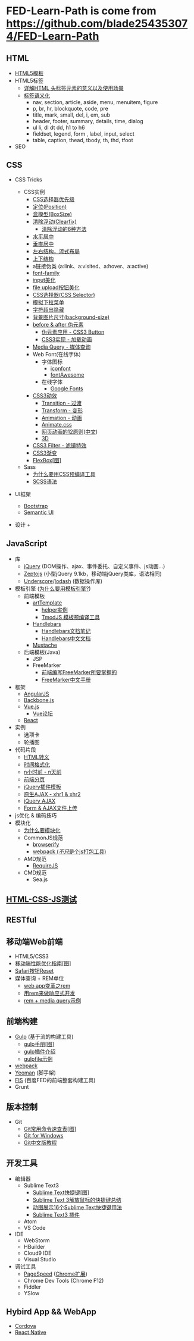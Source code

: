 # FED-Learn-Path  is come from https://github.com/blade254353074/FED-Learn-Path

## HTML
- [HTML5模板](http://blade254353074.github.io/FED-Learn-Path/html-template.html)
- HTML5标签
    + [详解HTML<head> 头标签元素的意义以及使用场景](http://www.58img.com/web/2220)
    + [标签语义化](http://www.w3school.com.cn/tags/index.asp)
        * nav, section, article, aside, menu, menuitem, figure
        * p, br, hr, blockquote, code, pre
        * title, mark, small, del, i, em, sub
        * header, footer, summary, details, time, dialog
        * ul li, dl dt dd, h1 to h6
        * fieldset, legend, form , label, input, select
        * table, caption, thead, tbody, th, thd, tfoot
- SEO

## CSS
- CSS Tricks
    + CSS实例
        * [CSS选择器优先级]()
        * [定位(Position)]()
        * [盒模型(BoxSize)]()
        * [清除浮动(Clearfix)]()
            - [清除浮动的6种方法](https://segmentfault.com/a/1190000003937063?utm_source=Weibo&utm_medium=shareLink&utm_campaign=socialShare)
        * [水平居中](http://blade254353074.github.io/FED-Learn-Path/css-horizontal-center.html)
        * [垂直居中]()
        * [左右结构，流式布局]()
        * [上下结构]()
        * a链接伪类 (a:link、a:visited、a:hover、a:active)
        * [font-family]()
        * [input美化]()
        * [file upload按钮美化]()
        * [CSS选择器(CSS Selector)]()
        * [模拟下拉菜单]()
        * [字符超出隐藏]()
        * [背景图片尺寸(background-size)]()
        * [before & after 伪元素]()
            - [伪元素应用 - CSS3 Button](http://www.w3cplus.com/CSS3/css-buttons-with-pseudo-elements)
            - [CSS3实现 - 加载动画]()
        * [Media Query - 媒体查询]()
        * Web Font(在线字体)
            - 字体图标
                + [iconfont](http://iconfont.cn/)
                + [fontAwesome](http://fortawesome.github.io/Font-Awesome/)
            - 在线字体
                + [Google Fonts](http://googlefonts.com/)
        * [CSS3动效]()
            - [Transition - 过渡]()
            - [Transform  - 变形]()
            - [Animation  - 动画]()
            - [Animate.css](daneden.github.io/animate.css/)
            - [网页动画的12原则](https://cssanimation.rocks/principles/)([中文](http://www.w3cplus.com/css3/animation-principles-for-the-web.html))
            - [3D]()
        * [CSS3 Filter - 滤镜特效](http://www.w3cplus.com/css3/ten-effects-with-css3-filter)
        * [CSS3渐变]()
        * [FlexBox[图]](assets/imgs/flexboxsheet.png)
    + Sass
        * [为什么要用CSS预编译工具]()
        * [SCSS语法]()

- UI框架
    + [Bootstrap](http://getbootstrap.com/)
    + [Semantic UI](http://www.semantic-ui.com/)

- 设计
    +

## JavaScript
- 库
    + [jQuery](http://jquery.com/) (DOM操作、ajax、事件委托、自定义事件、js动画...)
    + [Zeptojs](http://zeptojs.com/) (小型jQuery 9.1kb，移动端jQuery类库，语法相同)
    + [Underscore](http://underscorejs.org/)/[lodash](http://lodash.com/) (数据操作库)
- 模板引擎 ([为什么要用模板引擎?](https://github.com/aui/tmodjs/blob/master/doc/why-tmodjs.md))
    + 前端模板
        * [artTemplate](https://github.com/aui/artTemplate)
            - [helper实例]()
            - [TmodJS 模板预编译工具](https://github.com/aui/tmodjs)
        * [Handlebars](http://handlebarsjs.com/)
            - [Handlebars文档笔记](www.ghostchina.com/handlebars-wen-dang-bi-ji/)
            - [Handlebars中文文档](http://segmentfault.com/a/1190000000342636)
        * [Mustache](https://github.com/janl/mustache.js)
    + 后端模板(Java)
        * JSP
        * FreeMarker
            - [前端编写FreeMarker所要掌握的](http://handyxuefeng.blog.163.com/blog/static/454521722013102055546118/)
            - [FreeMarker中文手册](FreeMarker_Manual_zh_CN.pdf)
- 框架
    + [AngularJS](https://angular.io/)
    + [Backbone.js](http://backbonejs.org/)
    + [Vue.js](http://vuejs.org/)
        * [Vue论坛](http://forum.vuejs.org/)
    + [React](http://facebook.github.io/react/)
- 实例
    + 选项卡
    + 轮播图
- 代码片段
    + [HTML转义]()
    + [时间格式化]()
    + [n小时前 - n天前]()
    + [前端分页]()
    + [jQuery插件模板]()
    + [原生AJAX - xhr1 & xhr2]()
    + [jQuery AJAX]()
    + [Form & AJAX文件上传]()
- js优化 & 编码技巧
- 模块化
    + [为什么要模块化](http://www.ruanyifeng.com/blog/2012/10/javascript_module.html)
    + CommonJS规范
        * [browserify](http://browserify.org/)
        * [webpack (*不只*是个js打包工具) ](http://webpack.github.io/) 
    + AMD规范
        * [RequireJS](http://www.requirejs.org/)
    + CMD规范
        * Sea.js

## [HTML-CSS-JS测试](http://davidshariff.com/quiz/)

## RESTful


## 移动端Web前端
- HTML5/CSS3
- [移动端性能优化指南[图]](assets/imgs/mobile.png)
- [Safari按钮Reset](http://www.w3cplus.com/css3/changing-appearance-of-element-with-css3.html)
- 媒体查询 + REM单位
    + [web app变革之rem](http://isux.tencent.com/web-app-rem.html)
    + [用rem来做响应式开发](http://www.520ued.com/article/53e98eafbb16a74c41b5de77)
    + [rem + media query示例](assets/css/rem.css)

## 前端构建
- [Gulp](http://gulpjs.com/) (基于流的构建工具)
    + [gulp手册[图]](assets/imgs/gulp.png)
    + [gulp插件介绍](http://colobu.com/2014/11/17/gulp-plugins-introduction/)
    + [gulpfile示例](https://github.com/blade254353074/eg.browserify/blob/master/gulpfile.js)
- [webpack](http://webpack.github.io/)
- [Yeoman](http://yeoman.io/) (脚手架)
- [FIS](http://fis.baidu.com/) (百度FED的前端整套构建工具)
- Grunt

## 版本控制
- Git
    + [Git常用命令速查表[图]](assets/imgs/git.jpg)
    + [Git for Windows](https://git-for-windows.github.io/)
    + [Git中文版教程](http://www.liaoxuefeng.com/wiki/0013739516305929606dd18361248578c67b8067c8c017b000)

## 开发工具
- 编辑器
    + Sublime Text3
        * [Sublime Text快捷键[图]](assets/imgs/sublime-text-3-cheat-sheet-wallpaper-large.jpg)
        * [Sublime Text 3解放鼠标的快捷键总结](http://www.tuicool.com/articles/INRjai)
        * [动图展示16个Sublime Text快捷键用法](http://www.techug.com/16-subline-text-tips)
        * [Sublime Text3 插件](SublimeText.md)
    + Atom
    + VS Code
- IDE
    + WebStorm
    + HBuilder
    + Cloud9 IDE
    + Visual Studio
- 调试工具
    + [PageSpeed](https://developers.google.com/speed/pagespeed/) ([Chrome扩展](https://chrome.google.com/webstore/search/pagespeed%20insight?hl=zh-CN&_category=extensions))
    + Chrome Dev Tools (Chrome F12)
    + Fiddler
    + YSlow

## Hybird App && WebApp
+ [Cordova](http://cordova.apache.org/)
+ [React Native](http://facebook.github.io/react-native/docs/getting-started.html)
